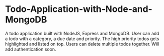 # Todo-Application-with-Node-and-MongoDB
A todo application built with NodeJS, Express and MongoDB.
User can add a todo with a category, a due date and priority.
The high priority todos gets highlighted and listed on top.
Users can delete multiple todos together.
Will add authentication soon.
